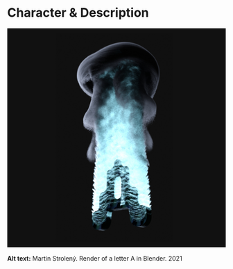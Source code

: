 # Character & Description

![I created a custom shape of the letter A, gave it the material of scales, and lit it with a turquoise fire.](img/letter-a-mstroleny.jpg)

**Alt text:** Martin Strolený. Render of a letter A in Blender. 2021
